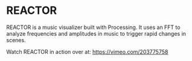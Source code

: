 # REACTOR
REACTOR is a music visualizer built with Processing. It uses an FFT to analyze frequencies and amplitudes in music to trigger rapid changes in scenes.

Watch REACTOR in action over at: https://vimeo.com/203775758
